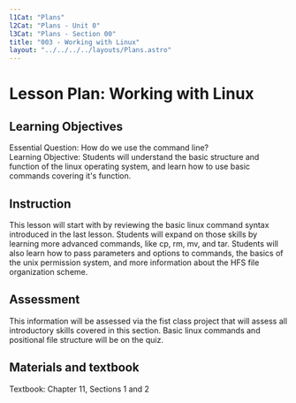 ```yaml
---
l1Cat: "Plans"
l2Cat: "Plans - Unit 0"
l3Cat: "Plans - Section 00"
title: "003 - Working with Linux"
layout: "../../../../layouts/Plans.astro"
---
```

# Lesson Plan: Working with Linux

## Learning Objectives
Essential Question: How do we use the command line?  
Learning Objective: Students will understand the basic structure and function of the linux operating system, and learn how to use basic commands covering it's function.

## Instruction
This lesson will start with by reviewing the basic linux command syntax introduced in the last lesson. Students will expand on those skills by learning more advanced commands, like cp, rm, mv, and tar. Students will also learn how to pass parameters and options to commands, the basics of the unix permission system, and more information about the HFS file organization scheme.

## Assessment
This information will be assessed via the fist class project that will assess all introductory skills covered in this section. Basic linux commands and positional file structure will be on the quiz. 

## Materials and textbook

 Textbook: Chapter 11, Sections 1 and 2